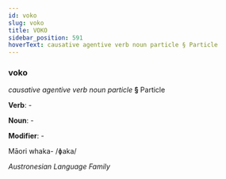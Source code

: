 ```yaml
---
id: voko
slug: voko
title: VOKO
sidebar_position: 591
hoverText: causative agentive verb noun particle § Particle
---
```


### voko

*causative agentive verb noun particle* **§** Particle

**Verb**: -

**Noun**: -

**Modifier**: -

Māori whaka- /ɸaka/

*Austronesian Language Family*